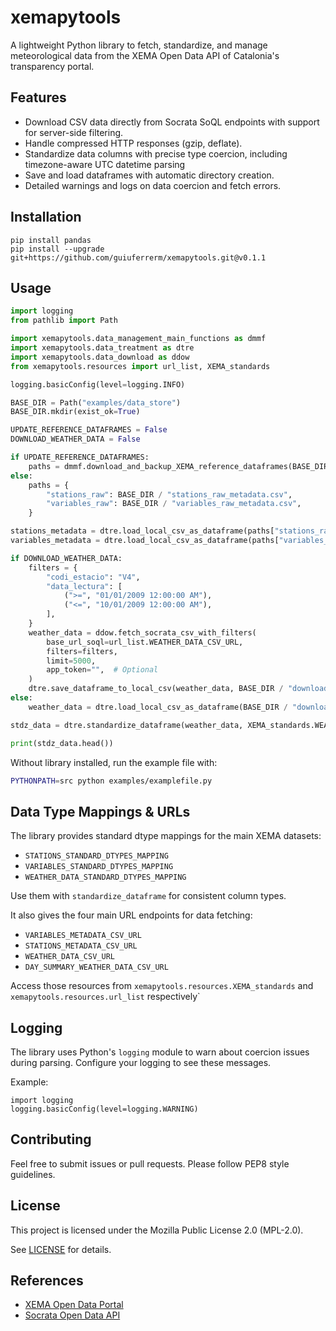  # xemapytools
 
 A lightweight Python library to fetch, standardize, and manage meteorological data from the XEMA Open Data API of Catalonia's transparency portal.
 
 ## Features
 
 - Download CSV data directly from Socrata SoQL endpoints with support for server-side filtering.
 - Handle compressed HTTP responses (gzip, deflate).
 - Standardize data columns with precise type coercion, including timezone-aware UTC datetime parsing
 - Save and load dataframes with automatic directory creation.
 - Detailed warnings and logs on data coercion and fetch errors.
 
 ## Installation
 
 ```
 pip install pandas
 pip install --upgrade git+https://github.com/guiuferrerm/xemapytools.git@v0.1.1
 ```
 
 ## Usage

```python
import logging
from pathlib import Path

import xemapytools.data_management_main_functions as dmmf
import xemapytools.data_treatment as dtre
import xemapytools.data_download as ddow
from xemapytools.resources import url_list, XEMA_standards

logging.basicConfig(level=logging.INFO)

BASE_DIR = Path("examples/data_store")
BASE_DIR.mkdir(exist_ok=True)

UPDATE_REFERENCE_DATAFRAMES = False
DOWNLOAD_WEATHER_DATA = False

if UPDATE_REFERENCE_DATAFRAMES:
    paths = dmmf.download_and_backup_XEMA_reference_dataframes(BASE_DIR)
else:
    paths = {
        "stations_raw": BASE_DIR / "stations_raw_metadata.csv",
        "variables_raw": BASE_DIR / "variables_raw_metadata.csv",
    }

stations_metadata = dtre.load_local_csv_as_dataframe(paths["stations_raw"])
variables_metadata = dtre.load_local_csv_as_dataframe(paths["variables_raw"])

if DOWNLOAD_WEATHER_DATA:
    filters = {
        "codi_estacio": "V4",
        "data_lectura": [
            (">=", "01/01/2009 12:00:00 AM"),
            ("<=", "10/01/2009 12:00:00 AM"),
        ],
    }
    weather_data = ddow.fetch_socrata_csv_with_filters(
        base_url_soql=url_list.WEATHER_DATA_CSV_URL,
        filters=filters,
        limit=5000,
        app_token="",  # Optional
    )
    dtre.save_dataframe_to_local_csv(weather_data, BASE_DIR / "downloaded_weather_data.csv")
else:
    weather_data = dtre.load_local_csv_as_dataframe(BASE_DIR / "downloaded_weather_data.csv")

stdz_data = dtre.standardize_dataframe(weather_data, XEMA_standards.WEATHER_DATA_STANDARD_DTYPES_MAPPING)

print(stdz_data.head())
```

Without library installed, run the example file with:

```bash
PYTHONPATH=src python examples/examplefile.py
```
 
 ## Data Type Mappings & URLs
 
 The library provides standard dtype mappings for the main XEMA datasets:
 
 - `STATIONS_STANDARD_DTYPES_MAPPING`
 - `VARIABLES_STANDARD_DTYPES_MAPPING`
 - `WEATHER_DATA_STANDARD_DTYPES_MAPPING`
 
 Use them with `standardize_dataframe` for consistent column types.

 It also gives the four main URL endpoints for data fetching:
 - `VARIABLES_METADATA_CSV_URL`
 - `STATIONS_METADATA_CSV_URL`
 - `WEATHER_DATA_CSV_URL`
 - `DAY_SUMMARY_WEATHER_DATA_CSV_URL`

 Access those resources from `xemapytools.resources.XEMA_standards` and `xemapytools.resources.url_list` respectively`
 
 ## Logging
 
 The library uses Python's `logging` module to warn about coercion issues during parsing. Configure your logging to see these messages.
 
 Example:
 
 ```
 import logging
 logging.basicConfig(level=logging.WARNING)
 ```
 
 ## Contributing
 
 Feel free to submit issues or pull requests. Please follow PEP8 style guidelines.
 
 ## License
 
 This project is licensed under the Mozilla Public License 2.0 (MPL-2.0).
 
 See [LICENSE](LICENSE) for details.
 
 ## References
 
 - [XEMA Open Data Portal](https://analisi.transparenciacatalunya.cat/Medi-Ambient/Dades-meteorol-giques-de-la-XEMA/nzvn-apee/about_data)
 - [Socrata Open Data API](https://dev.socrata.com/)
